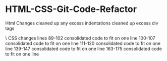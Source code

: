 # HTML-CSS-Git-Code-Refactor
Html Changes
cleaned up any excess indentations
cleaned up excess div  tags
>
\\
CSS changes
lines 
    89-102 consolidated code to fit on one line
    100-107 consolidated code to fit on one line
    111-120 consolidated code to fit on one line
    139-147 consolidated code to fit on one line
    163-175 consolidated code to fit on one line


